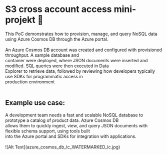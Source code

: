 <h1>S3 cross account access mini-projekt  🌌 </h1>
This PoC demonstrates how to provision, manage, and query NoSQL data using Azure Cosmos DB through the Azure portal.
<br>
<br> An Azure Cosmos DB account was created and configured with provisioned throughput. A sample database and 
<br>container were deployed, where JSON documents were inserted and modified. SQL queries were then executed in Data 
<br>Explorer to retrieve data, followed by reviewing how developers typically use SDKs for programmatic access in 
<br>production environment 
<br>
<br><h2>Example use case:</h2>
A development team needs a fast and scalable NoSQL database to prototype a catalog of product data. Azure Cosmos DB 
<br>allows them to quickly ingest, view, and query JSON documents with flexible schema support, using tools built 
<br>into the Azure portal and SDKs for integration with applications.
<br>
<br>
![Alt Text](azure_cosmos_db_lc_WATERMARKED_lc.jpg)
